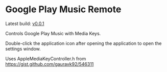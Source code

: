 # Google Play Music Remote

Latest build: [v0.0.1](https://github.com/stevenla/GooglePlayMusicRemote/releases/download/0.0.2/GooglePlayMusicRemote.v0.0.2.zip)

Controls Google Play Music with Media Keys.

Double-click the application icon after opening the application to open the
settings window.

Uses AppleMediaKeyController.h from https://gist.github.com/gauravk92/546311

